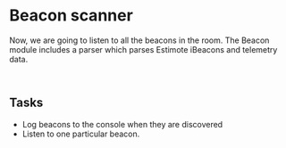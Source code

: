# Beacon scanner

Now, we are going to listen to all the beacons in the room. The Beacon module includes a parser which parses Estimote iBeacons and telemetry data.

` `

## Tasks

- Log beacons to the console when they  are discovered
- Listen to one particular beacon.
